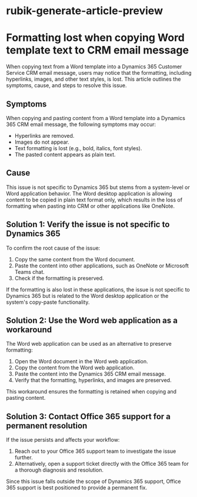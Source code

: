 # rubik-generate-article-preview

# Formatting lost when copying Word template text to CRM email message

When copying text from a Word template into a Dynamics 365 Customer Service CRM email message, users may notice that the formatting, including hyperlinks, images, and other text styles, is lost. This article outlines the symptoms, cause, and steps to resolve this issue.

## Symptoms

When copying and pasting content from a Word template into a Dynamics 365 CRM email message, the following symptoms may occur:

- Hyperlinks are removed.
- Images do not appear.
- Text formatting is lost (e.g., bold, italics, font styles).
- The pasted content appears as plain text.

## Cause

This issue is not specific to Dynamics 365 but stems from a system-level or Word application behavior. The Word desktop application is allowing content to be copied in plain text format only, which results in the loss of formatting when pasting into CRM or other applications like OneNote.

## Solution 1: Verify the issue is not specific to Dynamics 365

To confirm the root cause of the issue:

1. Copy the same content from the Word document.
2. Paste the content into other applications, such as OneNote or Microsoft Teams chat.
3. Check if the formatting is preserved.

If the formatting is also lost in these applications, the issue is not specific to Dynamics 365 but is related to the Word desktop application or the system's copy-paste functionality.

## Solution 2: Use the Word web application as a workaround

The Word web application can be used as an alternative to preserve formatting:

1. Open the Word document in the Word web application.
2. Copy the content from the Word web application.
3. Paste the content into the Dynamics 365 CRM email message.
4. Verify that the formatting, hyperlinks, and images are preserved.

This workaround ensures the formatting is retained when copying and pasting content.

## Solution 3: Contact Office 365 support for a permanent resolution

If the issue persists and affects your workflow:

1. Reach out to your Office 365 support team to investigate the issue further.
2. Alternatively, open a support ticket directly with the Office 365 team for a thorough diagnosis and resolution.

Since this issue falls outside the scope of Dynamics 365 support, Office 365 support is best positioned to provide a permanent fix.